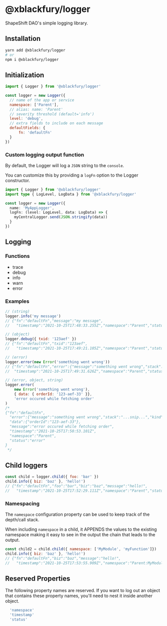 # @xblackfury/logger

ShapeShift DAO's simple logging library.

## Installation

```bash
yarn add @xblackfury/logger
# or
npm i @xblackfury/logger
```

## Initialization

```javascript
import { Logger } from '@xblackfury/logger'

const logger = new Logger({
  // name of the app or service
  namespace: ['Parent'],
  // alias: name: 'Parent'
  // severity threshold (default='info')
  level: 'debug',
  // extra fields to include on each message
  defaultFields: {
      fn: 'defaultFn'
  }
})
```

### Custom logging output function
By default, the Logger will log a `JSON` string to the `console`.

You can customize this by providing a `logFn` option to the Logger constructor.

```ts
import { Logger } from '@xblackfury/logger'
import type { LogLevel, LogData } from '@xblackfury/logger'

const logger = new Logger({
  name: 'MyAppLogger',
  logFn: (level: LogLevel, data: LogData) => {
    myCentralLogger.send(JSON.stringify(data))
  }
})
```

## Logging

### Functions

* trace
* debug
* info
* warn
* error

### Examples
```javascript
// (string)
logger.info('my message')
// {"fn":"defaultFn","message":"my message",
//   "timestamp":"2021-10-25T17:48:33.255Z","namespace":"Parent","status":"info"}

// (object)
logger.debug({ txid: '123aef' })
// {"fn":"defaultFn","txid":"123aef",
//   "timestamp":"2021-10-25T17:49:21.105Z","namespace":"Parent","status":"debug"}

// (error)
logger.error(new Error('something went wrong'))
// {"fn":"defaultFn","error":{"message":"something went wrong","stack":"...snip...","kind":"Error"},
//  "timestamp":"2021-10-25T17:49:31.626Z","namespace":"Parent","status":"error"}

// (error, object, string)
logger.error(
    new Error('something went wrong'),
    { data: { orderId: '123-aef-33' }},
    'error occured while fetching order'
)
/*
{"fn":"defaultFn",
  "error":{"message":"something went wrong","stack":"...snip...","kind":"Error"},
  "data":{"orderId":"123-aef-33"},
  "message":"error occured while fetching order",
  "timestamp":"2021-10-25T17:50:53.101Z",
  "namespace":"Parent",
  "status":"error"
}
 */
```


## Child loggers

```javascript
const child = logger.child({ foo: 'bar' })
child.info({ biz: 'baz' }, 'hello!') 
// {"fn":"defaultFn","foo":"bar","biz":"baz","message":"hello!",
//   "timestamp":"2021-10-25T17:52:29.111Z","namespace":"Parent","status":"info"}
```

### Namespacing

The `namespace` configuration property can be used to keep track of the depth/call stack.

When including `namespace` in a child, it APPENDS the values to the existing namespace making it easy to see in the output the chain that leads to the output.

```javascript
const child2 = child.child({ namespace: ['MyModule', 'myFunction']})
child.info({ biz: 'baz' }, 'hello!') 
// {"fn":"defaultFn","biz":"baz","message":"hello!",
//   "timestamp":"2021-10-25T17:53:55.909Z","namespace":"Parent:MyModule:myFunction","status":"info"}
```

## Reserved Properties
The following property names are reserved. If you want to log out an object that contains these property names, you'll need to nest it inside another object. 

```ts
  'namespace'
  'timestamp'
  'status'
```
